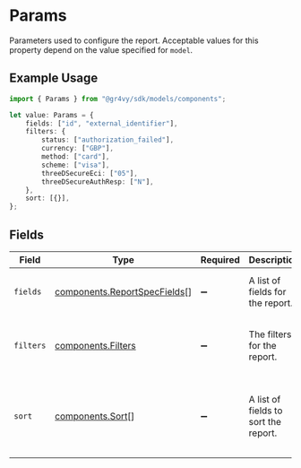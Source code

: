 # Params

Parameters used to configure the report. Acceptable values for
this property depend on the value specified for `model`.

## Example Usage

```typescript
import { Params } from "@gr4vy/sdk/models/components";

let value: Params = {
    fields: ["id", "external_identifier"],
    filters: {
        status: ["authorization_failed"],
        currency: ["GBP"],
        method: ["card"],
        scheme: ["visa"],
        threeDSecureEci: ["05"],
        threeDSecureAuthResp: ["N"],
    },
    sort: [{}],
};
```

## Fields

| Field                                                                        | Type                                                                         | Required                                                                     | Description                                                                  | Example                                                                      |
| ---------------------------------------------------------------------------- | ---------------------------------------------------------------------------- | ---------------------------------------------------------------------------- | ---------------------------------------------------------------------------- | ---------------------------------------------------------------------------- |
| `fields`                                                                     | [components.ReportSpecFields](../../models/components/reportspecfields.md)[] | :heavy_minus_sign:                                                           | A list of fields for the report.                                             | [<br/>"id",<br/>"external_identifier"<br/>]                                  |
| `filters`                                                                    | [components.Filters](../../models/components/filters.md)                     | :heavy_minus_sign:                                                           | The filters for the report.                                                  | {<br/>"status": [<br/>"authorization_failed"<br/>]<br/>}                     |
| `sort`                                                                       | [components.Sort](../../models/components/sort.md)[]                         | :heavy_minus_sign:                                                           | A list of fields to sort the report.                                         | [<br/>{<br/>"field": "captured_at",<br/>"order": "desc"<br/>}<br/>]          |